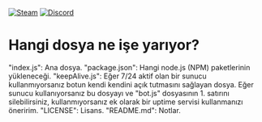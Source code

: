 [![Steam](https://img.shields.io/badge/donate-steam-blue?logo=Steam&style=flat-square)](https://steamcommunity.com/tradeoffer/new/?partner=434566573&token=g789u6Uv)
[![Discord](https://discord.com/api/guilds/817779288296128512/widget.png)](https://discord.gg/fJGtmKbuQB)
  
# Hangi dosya ne işe yarıyor?
  "index.js": Ana dosya.
  "package.json": Hangi node.js (NPM) paketlerinin yükleneceği.
  "keepAlive.js": Eğer 7/24 aktif olan bir sunucu kullanmıyorsanız botun kendi kendini açık tutmasını sağlayan dosya. Eğer sunucu kullanıyorsanız bu dosyayı ve "bot.js" dosyasının 1. satırını silebilirsiniz, kullanmıyorsanız ek olarak bir uptime servisi kullanmanızı öneririm.
  "LICENSE": Lisans.
  "README.md": Notlar.
